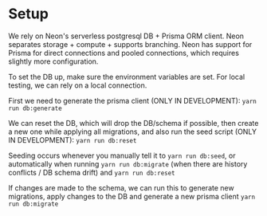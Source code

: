 # Setup

We rely on Neon's serverless postgresql DB + Prisma ORM client. Neon separates storage + compute + supports branching. Neon has support for Prisma for direct connections and pooled connections, which requires slightly more configuration.

To set the DB up, make sure the environment variables are set. For local testing, we can rely on a local connection.

First we need to generate the prisma client (ONLY IN DEVELOPMENT):
`yarn run db:generate`

We can reset the DB, which will drop the DB/schema if possible, then create a new one while applying all migrations, and also run the seed script (ONLY IN DEVELOPMENT):
`yarn run db:reset`

Seeding occurs whenever you manually tell it to `yarn run db:seed`, or automatically when running `yarn run db:migrate` (when there are history conflicts / DB schema drift) and `yarn run db:reset`

If changes are made to the schema, we can run this to generate new migrations, apply changes to the DB and generate a new prisma client
`yarn run db:migrate`
